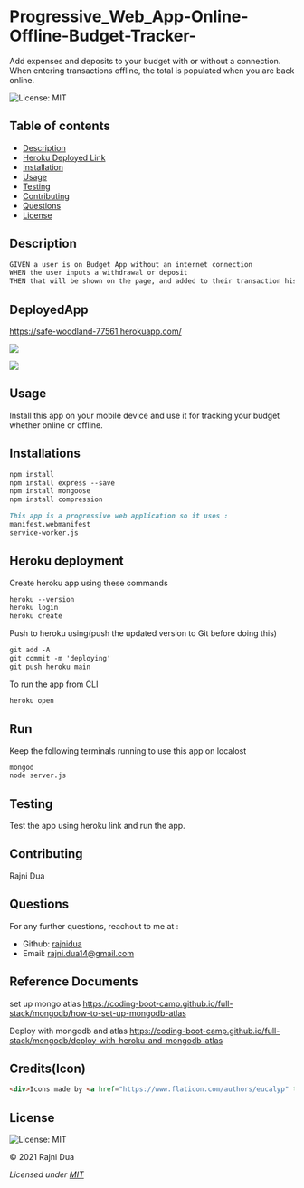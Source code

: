 # Progressive_Web_App-Online-Offline-Budget-Tracker-

Add expenses and deposits to your budget with or without a connection. When entering transactions offline, the total is populated when you are back online.

![License: MIT](https://img.shields.io/badge/License-MIT-yellow.svg)

## Table of contents

- [Description](#Description)
- [Heroku Deployed Link](#DeployedApp)
- [Installation](#Installations)
- [Usage](#Usage)
- [Testing](#Testing)
- [Contributing](#Contributing)
- [Questions](#Questions)
- [License](#License)

## Description

```md
GIVEN a user is on Budget App without an internet connection
WHEN the user inputs a withdrawal or deposit
THEN that will be shown on the page, and added to their transaction history when their connection is back online.
```

## DeployedApp

https://safe-woodland-77561.herokuapp.com/

![](./public/icons/images/budget_tracker_offline.gif)

![](./public/icons/images/budget_tracker_back_online.gif)

## Usage

Install this app on your mobile device and use it for tracking your budget whether online or offline.

## Installations

```md
npm install
npm install express --save
npm install mongoose
npm install compression
```

```md
This app is a progressive web application so it uses :
manifest.webmanifest
service-worker.js
```

## Heroku deployment

Create heroku app using these commands

```md
heroku --version
heroku login
heroku create
```

Push to heroku using(push the updated version to Git before doing this)

```md
git add -A
git commit -m 'deploying'
git push heroku main
```

To run the app from CLI

```md
heroku open
```

## Run

Keep the following terminals running to use this app on localost

```md
mongod
node server.js
```

## Testing

Test the app using heroku link and run the app.

## Contributing

Rajni Dua

## Questions

For any further questions, reachout to me at :

- Github: [rajnidua](https://github.com/rajnidua)
- Email: rajni.dua14@gmail.com

## Reference Documents

set up mongo atlas
https://coding-boot-camp.github.io/full-stack/mongodb/how-to-set-up-mongodb-atlas

Deploy with mongodb and atlas
https://coding-boot-camp.github.io/full-stack/mongodb/deploy-with-heroku-and-mongodb-atlas

## Credits(Icon)

```md
<div>Icons made by <a href="https://www.flaticon.com/authors/eucalyp" title="Eucalyp">Eucalyp</a> from <a href="https://www.flaticon.com/" title="Flaticon">www.flaticon.com</a></div>
```

## License

![License: MIT](https://img.shields.io/badge/License-MIT-yellow.svg)

&copy; 2021 Rajni Dua

_Licensed under [MIT](./license)_
